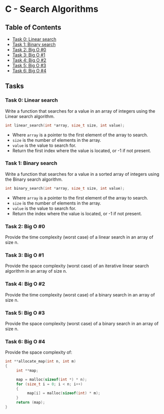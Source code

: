 
# C - Search Algorithms

## Table of Contents

- [Task 0: Linear search](#task-0-linear-search)
- [Task 1: Binary search](#task-1-binary-search)
- [Task 2: Big O #0](#task-2-big-o-0)
- [Task 3: Big O #1](#task-3-big-o-1)
- [Task 4: Big O #2](#task-4-big-o-2)
- [Task 5: Big O #3](#task-5-big-o-3)
- [Task 6: Big O #4](#task-6-big-o-4)

## Tasks

### Task 0: Linear search

Write a function that searches for a value in an array of integers using the Linear search algorithm.

```c
int linear_search(int *array, size_t size, int value);
```

- Where `array` is a pointer to the first element of the array to search.
- `size` is the number of elements in the array.
- `value` is the value to search for.
- Return the first index where the value is located, or -1 if not present.

### Task 1: Binary search

Write a function that searches for a value in a sorted array of integers using the Binary search algorithm.

```c
int binary_search(int *array, size_t size, int value);
```

- Where `array` is a pointer to the first element of the array to search.
- `size` is the number of elements in the array.
- `value` is the value to search for.
- Return the index where the value is located, or -1 if not present.

### Task 2: Big O #0

Provide the time complexity (worst case) of a linear search in an array of size n.

### Task 3: Big O #1

Provide the space complexity (worst case) of an iterative linear search algorithm in an array of size n.

### Task 4: Big O #2

Provide the time complexity (worst case) of a binary search in an array of size n.

### Task 5: Big O #3

Provide the space complexity (worst case) of a binary search in an array of size n.

### Task 6: Big O #4

Provide the space complexity of:

```c
int **allocate_map(int n, int m)
{
     int **map;

     map = malloc(sizeof(int *) * n);
     for (size_t i = 0; i < n; i++)
     {
          map[i] = malloc(sizeof(int) * m);
     }
     return (map);
}
```
